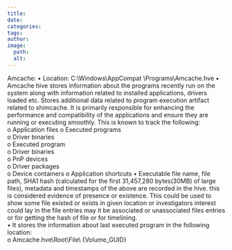 ```yaml
---
title: 
date: 
categories: 
tags: 
author: 
image:
  path: 
  alt: 
---
```

Amcache: 
• Location: C:\Windows\AppCompat \Programs\Amcache.hve 
• Amcache hive stores information about the programs recently run on the system along 
with information related to installed applications, drivers loaded etc. Stores additional 
data related to program execution artifact related to shimcache. It is primarily 
responsible for enhancing the performance and compatibility of the applications and 
ensure they are running or executing smoothly. This is known to track the following:  
o Application files 
o Executed programs  
o Driver binaries  
o Executed program  
o Driver binaries  
o PnP devices  
o Driver packages  
o Device containers 
o Application shortcuts 
• Executable file name, file path, SHA1 hash (calculated for the first 31,457,280 
bytes(30MB) of large files), metadata and timestamps of the above are recorded in the 
hive. this is considered evidence of presence or existence. This could be used to show 
some file existed or exists in given location or investigators interest could lay in the file 
entries may it be associated or unassociated files entries or for getting the hash of file or 
for timelining.  
• It stores the information about last executed program in the following location:  
o Amcache.hve\Root\File\ {Volume_GUID} 
